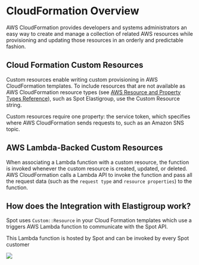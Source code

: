 # CloudFormation Overview

AWS CloudFormation provides developers and systems administrators an easy way to create and manage a collection of related AWS resources while provisioning and updating those resources in an orderly and predictable fashion.

## Cloud Formation Custom Resources

Custom resources enable writing custom provisioning in AWS CloudFormation templates. To include resources that are not available as AWS CloudFormation resource types (see [AWS Resource and Property Types Reference](https://docs.aws.amazon.com/AWSCloudFormation/latest/UserGuide/aws-template-resource-type-ref.html)), such as Spot Elastigroup, use the Custom Resource string.

Custom resources require one property: the service token, which specifies where AWS CloudFormation sends requests to, such as an Amazon SNS topic.

## AWS Lambda-Backed Custom Resources

When associating a Lambda function with a custom resource, the function is invoked whenever the custom resource is created, updated, or deleted. AWS CloudFormation calls a Lambda API to invoke the function and pass all the request data (such as the `request type` and `resource properties`) to the function.

## How does the Integration with Elastigroup work?

Spot uses `Custom::Resource` in your Cloud Formation templates which use a triggers AWS Lambda function to communicate with the Spot API.

This Lambda function is hosted by Spot and can be invoked by every Spot customer

<img src="/elastigroup/_media/aws-lambda-function.png" />
